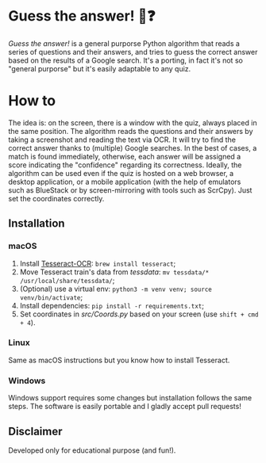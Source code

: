 # Guess the answer! 🤖❓
*Guess the answer!* is a general purporse Python algorithm that reads a series of questions and their answers, and tries to guess  the correct answer based on the results of a Google search. It's a porting, in fact it's not so "general purporse" but it's easily adaptable to any quiz.

# How to
The idea is: on the screen, there is a window with the quiz, always placed in the same position. The algorithm reads the questions and their answers by taking a screenshot and reading the text via OCR. It will try to find the correct answer thanks to (multiple) Google searches. In the best of cases, a match is found immediately, otherwise, each answer will be assigned a score indicating the "confidence" regarding its correctness. Ideally, the algorithm can be used even if the quiz is hosted on a web browser, a desktop application, or a mobile application (with the help of emulators such as BlueStack or by screen-mirroring with tools such as ScrCpy). Just set the coordinates correctly.

## Installation
### macOS
1. Install [Tesseract-OCR](https://github.com/UB-Mannheim/tesseract/wiki): `brew install tesseract`;
2. Move Tesseract train's data from _tessdata_: `mv tessdata/* /usr/local/share/tessdata/`;
3. (Optional) use a virtual env: `python3 -m venv venv; source venv/bin/activate`;
3. Install dependencies: `pip install -r requirements.txt`;
4. Set coordinates in _src/Coords.py_ based on your screen (use `shift + cmd + 4`).

### Linux 
Same as macOS instructions but you know how to install Tesseract.

### Windows
Windows support requires some changes but installation follows the same steps. The software is easily portable and I gladly accept pull requests!

## Disclaimer
Developed only for educational purpose (and fun!).